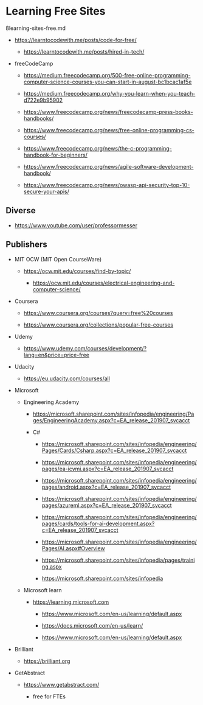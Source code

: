 # Learning Free Sites

ßlearning-sites-free.md

*   https://learntocodewith.me/posts/code-for-free/

    *   https://learntocodewith.me/posts/hired-in-tech/

*   freeCodeCamp

    *   https://medium.freecodecamp.org/500-free-online-programming-computer-science-courses-you-can-start-in-august-bc1bcac1af5e

    *   https://medium.freecodecamp.org/why-you-learn-when-you-teach-d722e9b95902

    *   https://www.freecodecamp.org/news/freecodecamp-press-books-handbooks/

    *   https://www.freecodecamp.org/news/free-online-programming-cs-courses/

    *   https://www.freecodecamp.org/news/the-c-programming-handbook-for-beginners/

    *   https://www.freecodecamp.org/news/agile-software-development-handbook/

    *   https://www.freecodecamp.org/news/owasp-api-security-top-10-secure-your-apis/

## Diverse

*   https://www.youtube.com/user/professormesser

## Publishers

*   MIT OCW (MIT Open CourseWare)

    *   https://ocw.mit.edu/courses/find-by-topic/

        *   https://ocw.mit.edu/courses/electrical-engineering-and-computer-science/

*   Coursera

    *   https://www.coursera.org/courses?query=free%20courses

    *   https://www.coursera.org/collections/popular-free-courses
    
    
*   Udemy

    *   https://www.udemy.com/courses/development/?lang=en&price=price-free

*   Udacity

    *   https://eu.udacity.com/courses/all

*   Microsoft

    *   Engineering Academy
    
        *   https://microsoft.sharepoint.com/sites/infopedia/engineering/Pages/EngineeringAcademy.aspx?c=EA_release_201907_svcacct

        *   C#

            *   https://microsoft.sharepoint.com/sites/infopedia/engineering/Pages/Cards/Csharp.aspx?c=EA_release_201907_svcacct

            *   https://microsoft.sharepoint.com/sites/infopedia/engineering/pages/ea-icymi.aspx?c=EA_release_201907_svcacct

            *   https://microsoft.sharepoint.com/sites/infopedia/engineering/pages/android.aspx?c=EA_release_201907_svcacct

            *   https://microsoft.sharepoint.com/sites/infopedia/engineering/pages/azureml.aspx?c=EA_release_201907_svcacct

            *   https://microsoft.sharepoint.com/sites/infopedia/engineering/pages/cards/tools-for-ai-development.aspx?c=EA_release_201907_svcacct

            *   https://microsoft.sharepoint.com/sites/infopedia/engineering/Pages/AI.aspx#Overview

            *   https://microsoft.sharepoint.com/sites/infopedia/pages/training.aspx

            *   https://microsoft.sharepoint.com/sites/infopedia
            
    *   Microsoft learn
    
        *   https://learning.microsoft.com

            *   https://www.microsoft.com/en-us/learning/default.aspx

            *   https://docs.microsoft.com/en-us/learn/

            *   https://www.microsoft.com/en-us/learning/default.aspx

*   Brilliant

    *   https://brilliant.org

*   GetAbstract

    *   https://www.getabstract.com/

        *   free for FTEs